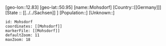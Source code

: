 ﻿---
location: [50.95,12.83]
mapzoom: [7,12] 
mapmarker: city 
type: City
tags:
- geo/City


SpocWebEntityId: 32533
isDeleted: false
confidential: public

---
[geo-lon::12.83]
[geo-lat::50.95]
[name::Mohsdorf]
[Country::[[Germany]]]
[State :: [[../../Sachsen]] ]
[Population::]
[Unknown::]


```leaflet
id: Mohsdorf
coordinates: [[Mohsdorf]]
markerFile: [[Mohsdorf]]
defaultZoom: 11 
maxZoom: 18
```
